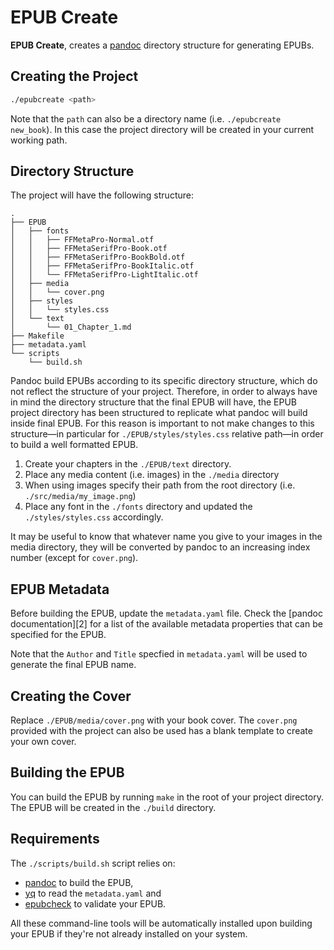 # EPUB Create

**EPUB Create**, creates a [pandoc][1] directory structure for generating EPUBs.

## Creating the Project

```bash
./epubcreate <path>
```

Note that the `path` can also be a directory name (i.e. `./epubcreate new_book`). In this case the project directory will be created in your current working path.

## Directory Structure

The project will have the following structure:

```
.
├── EPUB
│   ├── fonts
│   │   ├── FFMetaPro-Normal.otf
│   │   ├── FFMetaSerifPro-Book.otf
│   │   ├── FFMetaSerifPro-BookBold.otf
│   │   ├── FFMetaSerifPro-BookItalic.otf
│   │   └── FFMetaSerifPro-LightItalic.otf
│   ├── media
│   │   └── cover.png
│   ├── styles
│   │   └── styles.css
│   └── text
│       └── 01_Chapter_1.md
├── Makefile
├── metadata.yaml
└── scripts
    └── build.sh
```

Pandoc build EPUBs according to its specific directory structure, which do not reflect the structure of your project. Therefore, in order to always have in mind the directory structure that the final EPUB will have, the EPUB project directory has been structured to replicate what pandoc will build inside final EPUB. For this reason is important to not make changes to this structure—in particular for `./EPUB/styles/styles.css` relative path—in order to build a well formatted EPUB.

1. Create your chapters in the `./EPUB/text` directory.
2. Place any media content (i.e. images) in the `./media` directory
3. When using images specify their path from the root directory (i.e. `./src/media/my_image.png`)
3. Place any font in the `./fonts` directory and updated the `./styles/styles.css` accordingly.

It may be useful to know that whatever name you give to your images in the media directory, they will be converted by pandoc to an increasing index number (except for `cover.png`).

## EPUB Metadata

Before building the EPUB, update the `metadata.yaml` file. Check the [pandoc documentation][2] for a list of the available metadata properties that can be specified for the EPUB.

Note that the `Author` and `Title` specfied in `metadata.yaml` will be used to generate the final EPUB name.

## Creating the Cover

Replace `./EPUB/media/cover.png` with your book cover. The `cover.png` provided with the project can also be used has a blank template to create your own cover.

## Building the EPUB

You can build the EPUB by running `make` in the root of your project directory. The EPUB will be created in the `./build` directory.

## Requirements

The `./scripts/build.sh` script relies on:

- [pandoc][1] to build the EPUB,
- [yq][3] to read the `metadata.yaml` and
- [epubcheck][4] to validate your EPUB. 

All these command-line tools will be automatically installed upon building your EPUB if they're not already installed on your system.


[1]: https://pandoc.org/ "Pandoc Website"
[3]: https://pandoc.org/MANUAL.html#metadata-variables "Pandoc Metadata"
[3]: https://github.com/mikefarah/yq "yq GitHub Page"
[4]: https://www.w3.org/publishing/epubcheck/ "EPUB Check Website"